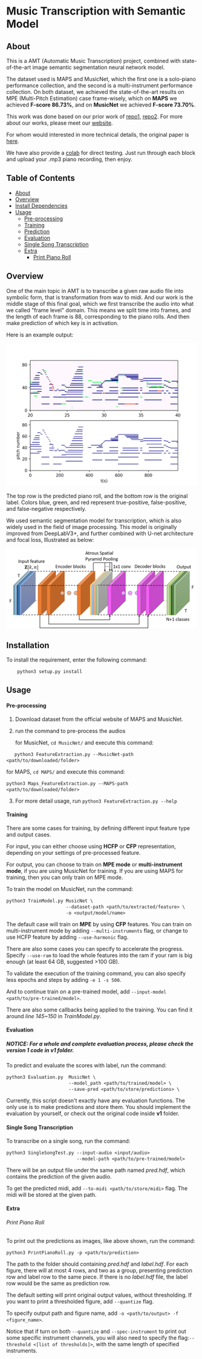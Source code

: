 
# Music Transcription with Semantic Model

## About

This is a AMT (Automatic  Music Transcription) project, combined with state-of-the-art image semantic segmentation neural network model. 

The dataset used is MAPS and MusicNet, which the first one is a solo-piano performance collection, and the second is a multi-instrument performance collection.  On both dataset, we achieved the state-of-the-art results on MPE (Multi-Pitch Estimation) case frame-wisely, which on **MAPS** we achieved **F-score 86.73%**, and on **MusicNet** we achieved **F-score 73.70%**.

This work was done based on our prior work of [repo1](https://github.com/BreezeWhite/CFP_NeuralNetwork), [repo2](https://github.com/s603122001/Vocal-Melody-Extraction). For more about our works, please meet our [website](https://sites.google.com/view/mctl/home).

For whom would interested in more technical details, the original paper is [here](https://ieeexplore.ieee.org/abstract/document/8682605).

We have also provide a [colab](https://colab.research.google.com/drive/1U6FxnQoeENZRcTRAg4DzjKYM7ZNPGTks?hl=en#offline=true&sandboxMode=true) for direct testing. Just run through each block and upload your .mp3 piano recording, then enjoy.


## Table of Contents

* [About](#About)
* [Overview](#overview)
* [Install Dependencies](#installation)
* [Usage](#Usage)
  * [Pre-processing](#pre-processing)
  * [Training](#training)
  * [Prediction](#prediction)
  * [Evaluation](#evaluation)
  * [Single Song Transcription](#single-song-transcription)
  * [Extra](#extra)
    * [Print Piano Roll](#print-piano-roll)

## Overview

One of the main topic in AMT is to transcribe a given raw audio file into symbolic form, that is transformation from wav to midi.  And our work is the middle stage of this final goal, which we first transcribe the audio into what we called "frame level" domain. This means we split time into frames, and the length of each frame is 88, corresponding to the piano rolls. And then make prediction of which key is in activation. 

Here is an example output:

![maps](./figures/MAPS_1.png)

The top row is the predicted piano roll, and the bottom row is the original label. Colors blue, green, and red represent true-positive, false-positive, and false-negative respectively.

We used semantic segmentation model for transcription, which is also widely used in the field of image processing.  This model is originally improved from DeepLabV3+, and further combined with U-net architecture and focal loss, Illustrated as below: 

![model](./figures/ModelArch.png)

## Installation
To install the requirement, enter the following command:

```
    python3 setup.py install
```

## Usage

#### Pre-processing

1. Download dataset from the official website of MAPS and MusicNet.

2. run the command to pre-process the audios

   for MusicNet, `cd MusicNet/`  and execute this command:

```
   python3 FeatureExtraction.py --MusicNet-path <path/to/downloaded/folder>
```

   for MAPS, `cd MAPS/` and execute this command:

   ```
   python3 Maps_FeatureExtraction.py --MAPS-path <path/to/downloaded/folder>
   ```

3. For more detail usage, run `python3 FeatureExtraction.py --help`

#### Training

There are some cases for training, by defining different input feature type and output cases. 

For input, you can either choose using **HCFP** or **CFP** representation, depending on your settings of pre-processed feature.  

For output, you can choose to train on **MPE mode** or **multi-instrument mode**, if you are using MusicNet for training. If you are using MAPS for training, then you can only train on MPE mode.



  To train the model on MusicNet, run the command:

  ```
  python3 TrainModel.py MusicNet \
                        --dataset-path <path/to/extracted/feature> \ 
                        -o <output/model/name>
  ```


  The default case will train on **MPE** by using **CFP** features. You can train on multi-instrument mode by adding `--multi-instruments` flag, or change to use HCFP feature by adding `--use-harmonic` flag.



  There are also some cases you can specify to accelerate the progress. Specify `--use-ram` to load the whole features into the ram if your ram is big enough (at least 64 GB, suggested >100 GB).

  To validate the execution of the training command, you can also specify less epochs and steps by adding `-e 1 -s 500`. 

  And to continue train on a pre-trained model, add `--input-model <path/to/pre-trained/model>`.

  There are also some callbacks being applied to the training. You can find it around *line 145~150* in *TrainModel.py*.

#### Evaluation

##### *NOTICE: For a whole and complete evaluation process, please check the version 1 code in **v1** folder.*

To predict and evaluate the scores with label, run the command:

```
python3 Evaluation.py  MusicNet \
                       --model_path <path/to/trained/model> \
                       --save-pred <path/to/store/predictions> \
```

Currently, this script doesn't exactly have any evaluation functions. The only use is to make predictions and store them. You should implement the evaluation by yourself, or check out the original code inside **v1** folder.

#### Single Song Transcription

To transcribe on a single song, run the command:

```
python3 SingleSongTest.py --input-audio <input/audio> 
                          --model-path <path/to/pre-trained/model>
```

There will be an output file under the same path named *pred.hdf*, which contains the prediction of the given audio. 

To get the predicted midi, add `--to-midi <path/to/store/midi>` flag. The midi will be stored at the given path.

#### Extra

###### Print Piano Roll

To print out the predictions as images, like above shown, run the command:

```
python3 PrintPianoRoll.py -p <path/to/prediction>
```

The path to the folder should containing *pred.hdf* and *label.hdf*. For each figure, there will at most 4 rows, and two as a group, presenting prediction row and label row to the same piece. If there is no *label.hdf* file, the label row would be the same as prediction row.

The default setting will print original output values, without thresholding.  If you want to print a thresholded figure, add `--quantize` flag. 

To specify output path and figure name, add `-o <path/to/output> -f <figure_name>`.

Notice that if turn on both `--quantize` and `--spec-instrument` to print out some specific instrument channels, you will also need to specify the flag:`--threshold <[list of thresholds]>`, with the same length of specified instruments.


